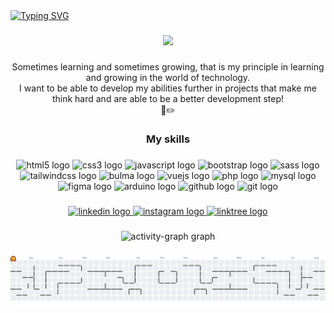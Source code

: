 <a href="https://git.io/typing-svg"  align="center"><img src="https://readme-typing-svg.demolab.com?font=Shadows+Into+Light+Two&size=25&duration=3000&pause=1000&background=27FFBD00&center=true&random=true&width=435&lines=Hi+I+am+Faris+Iskandar+Hafidz%F0%9F%91%8B" alt="Typing SVG"  align="center" /></a>

###

<div align="center">
  <img height="300" src="https://media2.giphy.com/media/v1.Y2lkPTc5MGI3NjExdzUwaTgyOGRoaTN1c2w4MDY2OG9tdm82djRlYnZhb3A3Z2VzdnBlYyZlcD12MV9pbnRlcm5hbF9naWZfYnlfaWQmY3Q9Zw/1ZlXGtKFZvsfS/giphy.gif"  />
</div>

###

<p align="center">Sometimes learning and sometimes growing, that is my principle in learning and growing in the world of technology.<br>I want to be able to develop my abilities further in projects that make me think hard and are able to be a better development step!<br>🌱✏️</p>

###

<h3 align="center">My skills</h3>

###

<div align="center">
  <img src="https://cdn.jsdelivr.net/gh/devicons/devicon/icons/html5/html5-original.svg" style="height:30px; width:30px;" alt="html5 logo" />
  <img src="https://cdn.jsdelivr.net/gh/devicons/devicon/icons/css3/css3-original.svg" style="height:30px; width:30px;" alt="css3 logo" />
  <img src="https://cdn.jsdelivr.net/gh/devicons/devicon/icons/javascript/javascript-original.svg" style="height:30px; width:30px;" alt="javascript logo" />
  <img src="https://cdn.jsdelivr.net/gh/devicons/devicon/icons/bootstrap/bootstrap-original.svg" style="height:30px; width:30px;" alt="bootstrap logo" />
  <img src="https://cdn.jsdelivr.net/gh/devicons/devicon/icons/sass/sass-original.svg" style="height:30px; width:30px;" alt="sass logo" />
  <img src="https://cdn.jsdelivr.net/gh/devicons/devicon/icons/tailwindcss/tailwindcss-original-wordmark.svg" style="height:30px; width:30px;" alt="tailwindcss logo" />
  <img src="https://cdn.jsdelivr.net/gh/devicons/devicon/icons/bulma/bulma-plain.svg" style="height:30px; width:30px;" alt="bulma logo" />
  <img src="https://cdn.jsdelivr.net/gh/devicons/devicon/icons/vuejs/vuejs-original.svg" style="height:30px; width:30px;" alt="vuejs logo" />
  <img src="https://cdn.jsdelivr.net/gh/devicons/devicon/icons/php/php-original.svg" style="height:30px; width:30px;" alt="php logo" />
  <img src="https://cdn.jsdelivr.net/gh/devicons/devicon/icons/mysql/mysql-original.svg" style="height:30px; width:30px;" alt="mysql logo" />
  <img src="https://cdn.jsdelivr.net/gh/devicons/devicon/icons/figma/figma-original.svg" style="height:30px; width:30px;" alt="figma logo" />
  <img src="https://cdn.jsdelivr.net/gh/devicons/devicon/icons/arduino/arduino-original.svg" style="height:30px; width:30px;" alt="arduino logo" />
  <img src="https://cdn.jsdelivr.net/gh/devicons/devicon/icons/github/github-original.svg" style="height:30px; width:30px;" alt="github logo" />
  <img src="https://cdn.jsdelivr.net/gh/devicons/devicon/icons/git/git-original.svg" style="height:30px; width:30px;" alt="git logo" />
</div>

###

<div align="center">
  <a href="https://www.linkedin.com/in/farisiskandarhafidz/" target="_blank">
    <img src="https://img.shields.io/static/v1?message=LinkedIn&logo=linkedin&label=&color=0077B5&logoColor=white&labelColor=&style=for-the-badge" height="40" alt="linkedin logo"  />
  </a>
  <a href="https://www.instagram.com/al_hafidz_295/" target="_blank">
    <img src="https://img.shields.io/static/v1?message=Instagram&logo=instagram&label=&color=E4405F&logoColor=white&labelColor=&style=for-the-badge" height="40" alt="instagram logo"  />
  </a>
  <a href="https://linktr.ee/hafzz11" target="_blank">
    <img src="https://img.shields.io/static/v1?message=Linktree&logo=linktree&label=&color=1de9b6&logoColor=white&labelColor=&style=for-the-badge" height="40" alt="linktree logo"  />
  </a>
</div>

###

<div align="center">
  <img src="https://github-readme-activity-graph.vercel.app/graph?username=Hafezaul&radius=16&theme=react&area=true&order=5" height="300" alt="activity-graph graph"  />
</div>

###

<picture>
  <source media="(prefers-color-scheme: dark)" srcset="https://raw.githubusercontent.com/Hafezaul/Hafezaul/output/pacman-contribution-graph-dark.svg">
  <source media="(prefers-color-scheme: light)" srcset="https://raw.githubusercontent.com/Hafezaul/Hafezaul/output/pacman-contribution-graph.svg">
  <img alt="pacman contribution graph" src="https://raw.githubusercontent.com/Hafezaul/Hafezaul/output/pacman-contribution-graph.svg">
</picture>

###
